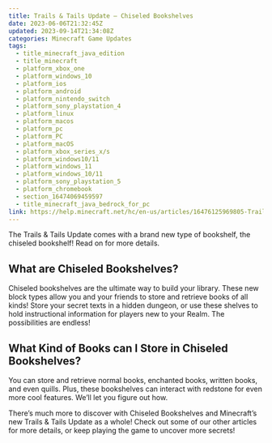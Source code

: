 ```yaml
---
title: Trails & Tails Update – Chiseled Bookshelves
date: 2023-06-06T21:32:45Z
updated: 2023-09-14T21:34:08Z
categories: Minecraft Game Updates
tags:
  - title_minecraft_java_edition
  - title_minecraft
  - platform_xbox_one
  - platform_windows_10
  - platform_ios
  - platform_android
  - platform_nintendo_switch
  - platform_sony_playstation_4
  - platform_linux
  - platform_macos
  - platform_pc
  - platform_PC
  - platform_macOS
  - platform_xbox_series_x/s
  - platform_windows10/11
  - platform_windows_11
  - platform_windows_10/11
  - platform_sony_playstation_5
  - platform_chromebook
  - section_16474069459597
  - title_minecraft_java_bedrock_for_pc
link: https://help.minecraft.net/hc/en-us/articles/16476125969805-Trails-Tails-Update-Chiseled-Bookshelves
---
```


The Trails & Tails Update comes with a brand new type of bookshelf, the chiseled bookshelf! Read on for more details.

## What are Chiseled Bookshelves?

Chiseled bookshelves are the ultimate way to build your library. These new block types allow you and your friends to store and retrieve books of all kinds! Store your secret texts in a hidden dungeon, or use these shelves to hold instructional information for players new to your Realm. The possibilities are endless!

## What Kind of Books can I Store in Chiseled Bookshelves?

You can store and retrieve normal books, enchanted books, written books, and even quills. Plus, these bookshelves can interact with redstone for even more cool features. We’ll let you figure out how.

There’s much more to discover with Chiseled Bookshelves and Minecraft’s new Trails & Tails Update as a whole! Check out some of our other articles for more details, or keep playing the game to uncover more secrets!
